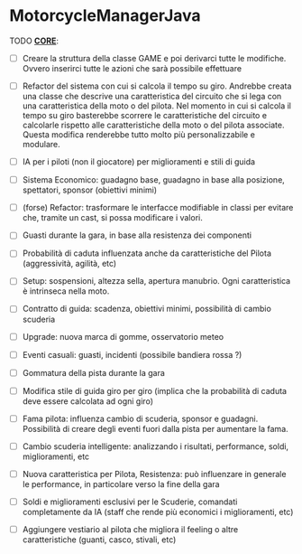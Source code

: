# MotorcycleManagerJava

TODO **<u>CORE</u>**:

- [ ] Creare la struttura della classe GAME e poi derivarci tutte le modifiche. Ovvero inserirci tutte le azioni che sarà possibile effettuare

- [ ] Refactor del sistema con cui si calcola il tempo su giro. Andrebbe creata una classe che descrive una caratteristica del circuito che si lega con una caratteristica della moto o del pilota. Nel momento in cui si calcola il tempo su giro basterebbe scorrere le caratteristiche del circuito e calcolarle rispetto alle caratteristiche della moto o del pilota associate. Questa modifica renderebbe tutto molto più personalizzabile e modulare.

- [ ] IA per i piloti (non il giocatore) per miglioramenti e stili di guida

- [ ] Sistema Economico: guadagno base, guadagno in base alla posizione, spettatori, sponsor (obiettivi minimi)

- [ ] (forse) Refactor: trasformare le interfacce modifiable in classi per evitare che, tramite un cast, si possa modificare i valori.

- [ ] Guasti durante la gara, in base alla resistenza dei componenti

- [ ] Probabilità di caduta influenzata anche da caratteristiche del Pilota (aggressività, agilità, etc)

- [ ] Setup: sospensioni, altezza sella, apertura manubrio. Ogni caratteristica è intrinseca nella moto.

- [ ] Contratto di guida: scadenza, obiettivi minimi, possibilità di cambio scuderia

- [ ] Upgrade: nuova marca di gomme, osservatorio meteo

- [ ] Eventi casuali: guasti, incidenti (possibile bandiera rossa ?)

- [ ] Gommatura della pista durante la gara

- [ ] Modifica stile di guida giro per giro (implica che la probabilità di caduta deve essere calcolata ad ogni giro)

- [ ] Fama pilota: influenza cambio di scuderia, sponsor e guadagni. Possibilità di creare degli eventi fuori dalla pista per aumentare la fama.

- [ ] Cambio scuderia intelligente: analizzando i risultati, performance, soldi, miglioramenti, etc

- [ ] Nuova caratteristica per Pilota, Resistenza: può influenzare in generale le performance, in particolare verso la fine della gara

- [ ]  Soldi e miglioramenti esclusivi per le Scuderie, comandati completamente da IA (staff che rende più economici i miglioramenti, etc)

- [ ] Aggiungere vestiario al pilota che migliora il feeling o altre caratteristiche (guanti, casco, stivali, etc)
